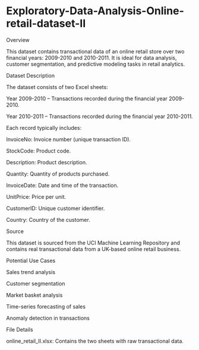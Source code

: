 # Exploratory-Data-Analysis-Online-retail-dataset-II
Overview

This dataset contains transactional data of an online retail store over two financial years: 2009-2010 and 2010-2011. It is ideal for data analysis, customer segmentation, and predictive modeling tasks in retail analytics.

Dataset Description

The dataset consists of two Excel sheets:

Year 2009-2010 – Transactions recorded during the financial year 2009-2010.

Year 2010-2011 – Transactions recorded during the financial year 2010-2011.

Each record typically includes:

InvoiceNo: Invoice number (unique transaction ID).

StockCode: Product code.

Description: Product description.

Quantity: Quantity of products purchased.

InvoiceDate: Date and time of the transaction.

UnitPrice: Price per unit.

CustomerID: Unique customer identifier.

Country: Country of the customer.

Source

This dataset is sourced from the UCI Machine Learning Repository
 and contains real transactional data from a UK-based online retail business.

Potential Use Cases

Sales trend analysis

Customer segmentation

Market basket analysis

Time-series forecasting of sales

Anomaly detection in transactions

File Details

online_retail_II.xlsx: Contains the two sheets with raw transactional data.
